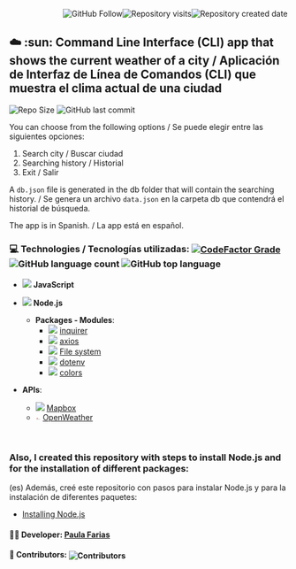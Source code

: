<!--Create Badges on https://pufler.dev/git-badges/ and https://shields.io/category/social-->

<img alt="Repository created date" align="right" src="https://badges.pufler.dev/created/pauladanielafarias/clima-app-node?style=social&color=black&logo=github"> <img alt="Repository visits" align="right" src="https://badges.pufler.dev/visits/pauladanielafarias/clima-app-node?style=social&color=purple&logo=github"> <a src="https://github.com/pauladanielafarias/?tab=follow"><img alt="GitHub Follow" align="right" src="https://img.shields.io/github/followers/pauladanielafarias?label=Follow&style=social"></a> 
<br>


## :cloud: :sun: Command Line Interface (CLI) app that shows the current weather of a city / Aplicación de Interfaz de Línea de Comandos (CLI) que muestra el clima actual de una ciudad
<img alt="Repo Size" src="https://img.shields.io/github/repo-size/pauladanielafarias/clima-app-node?style=flat&logo=github">  <img alt="GitHub last commit" src="https://img.shields.io/github/last-commit/pauladanielafarias/clima-app-node">

You can choose from the following options / Se puede elegir entre las siguientes opciones:
1. Search city / Buscar ciudad
2. Searching history / Historial
0. Exit / Salir

A ```db.json``` file is generated in the db folder that will contain the searching history. / Se genera un archivo ```data.json``` en la carpeta db que contendrá el historial de búsqueda.

The app is in Spanish. / La app está en español.

### :computer: Technologies / Tecnologías utilizadas: <a href='https://www.codefactor.io/'><img align="center" alt="CodeFactor Grade" src="https://img.shields.io/codefactor/grade/github/pauladanielafarias/clima-app-node/master?&logo=codefactor&logoColor=green"><a> <img align="center" alt="GitHub language count" src="https://img.shields.io/github/languages/count/pauladanielafarias/clima-app-node">  <img alt="GitHub top language" align="center" src="https://img.shields.io/github/languages/top/pauladanielafarias/clima-app-node">

- <img width="2%" src="https://www.vectorlogo.zone/logos/javascript/javascript-icon.svg"> **JavaScript**
- <img width="2%" src="https://www.vectorlogo.zone/logos/nodejs/nodejs-icon.svg"> **Node.js**
  - **Packages - Modules**:
    - <img width="2%" src="https://www.vectorlogo.zone/logos/nodejs/nodejs-icon.svg"> [inquirer](https://www.npmjs.com/package/inquirer)
    - <img width="2%" src="https://www.vectorlogo.zone/logos/nodejs/nodejs-icon.svg"> [axios](https://www.npmjs.com/package/axios)
    - <img width="2%" src="https://www.vectorlogo.zone/logos/nodejs/nodejs-icon.svg"> [File system](https://nodejs.org/docs/latest-v14.x/api/fs.html)
    - <img width="2%" src="https://www.vectorlogo.zone/logos/nodejs/nodejs-icon.svg"> [dotenv](https://www.npmjs.com/package/dotenv)
     - <img width="2%" src="https://www.vectorlogo.zone/logos/nodejs/nodejs-icon.svg"> [colors](https://www.npmjs.com/package/colors)
    
- **APIs**:
  - <img width="2%" src="https://www.vectorlogo.zone/logos/mapbox/mapbox-ar21.svg"> [Mapbox](https://docs.mapbox.com/api/search/geocoding/)
  - <img width="2%" src="https://github.com/pauladanielafarias/pauladanielafarias/blob/master/images/OpenWeather-Logo.jpeg"> [OpenWeather](https://openweathermap.org/api)

 <br>

### Also,  I created this repository with steps to install Node.js and for the installation of different packages: 
(es) Además, creé este repositorio con pasos para instalar Node.js y para la instalación de diferentes paquetes: 

- [Installing Node.js](https://github.com/pauladanielafarias/node.js)

#### :woman_technologist: **Developer:** [Paula Farias](https://linkedin.com/in/paulafarias)

#### :busts_in_silhouette: Contributors: <img alt="Contributors" align="center" src="https://badges.pufler.dev/contributors/pauladanielafarias/clima-app-node?size=50&padding=5&bots=true">

